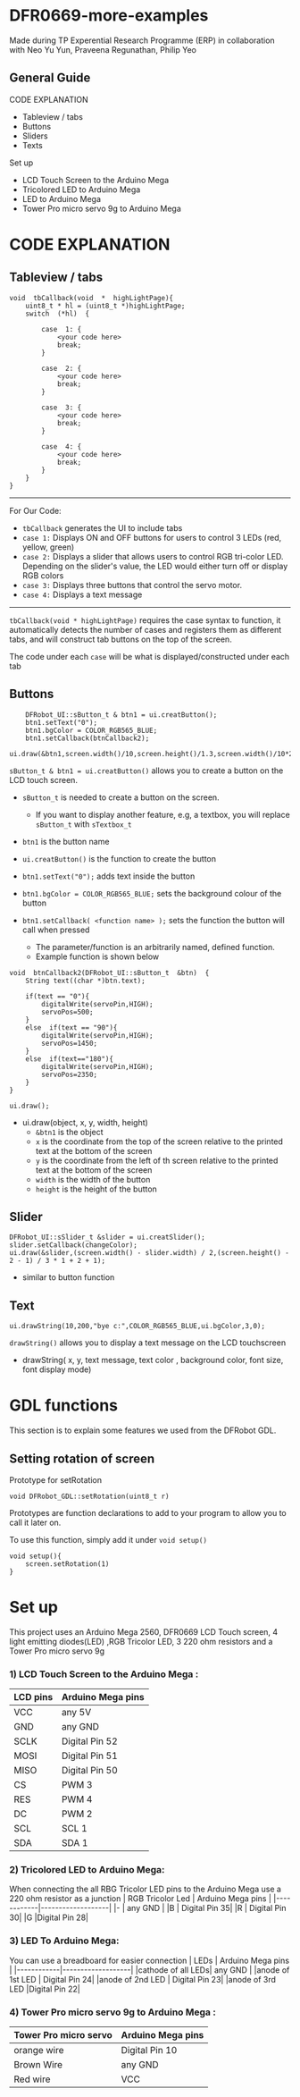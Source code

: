 # DFR0669-more-examples
Made during TP Experential Research Programme (ERP) in collaboration with Neo Yu Yun, Praveena Regunathan, Philip Yeo

## General Guide

 CODE EXPLANATION
- Tableview / tabs
- Buttons
- Sliders
- Texts

 Set up
- LCD Touch Screen to the Arduino Mega
- Tricolored LED to Arduino Mega
- LED to Arduino Mega
- Tower Pro micro servo 9g to Arduino Mega


# CODE EXPLANATION



## Tableview / tabs

```
void  tbCallback(void  *  highLightPage){
	uint8_t * hl = (uint8_t *)highLightPage;
	switch  (*hl)  {

		case  1: {
			<your code here>
			break;
		}

		case  2: {
			<your code here>
			break;
		}

		case  3: {
			<your code here>
			break;
		}

		case  4: {
			<your code here>
			break;
		}
	}
}
```


---
For Our Code:
- `tbCallback` generates the UI to include tabs
- `case 1:` Displays ON and OFF buttons for users to control 3 LEDs (red, yellow, green)
- `case 2:` Displays a slider that allows users to control RGB tri-color LED. Depending on the slider's value, the LED would either turn off or display RGB colors
- `case 3:` Displays three buttons that control the servo motor. 
- `case 4:` Displays a text message
---

`tbCallback(void * highLightPage)` requires the case syntax to function, it automatically detects the number of cases and registers them as different tabs, and will construct tab buttons on the top of the screen.

The code under each `case` will be what is displayed/constructed under each tab

##  Buttons
```
	DFRobot_UI::sButton_t & btn1 = ui.creatButton();
	btn1.setText("0");
	btn1.bgColor = COLOR_RGB565_BLUE;
	btn1.setCallback(btnCallback2);
	ui.draw(&btn1,screen.width()/10,screen.height()/1.3,screen.width()/10*2,screen.width()/10*2);
```
`sButton_t & btn1 = ui.creatButton()` allows you to create a button on the LCD touch screen.
- `sButton_t` is needed to create a button on the screen. 
	- If you want to display another feature, e.g, a textbox, you will replace `sButton_t` with `sTextbox_t`
- `btn1` is the button name
- `ui.creatButton()` is the function to create the button

- `btn1.setText("0");` adds text inside the button
- `btn1.bgColor = COLOR_RGB565_BLUE;` sets the background colour of the button
- `btn1.setCallback( <function name> );` sets the function the button will call when pressed
	- The parameter/function is an arbitrarily named,  defined function. 
	- Example function is shown below
```
void  btnCallback2(DFRobot_UI::sButton_t  &btn)  {
	String text((char *)btn.text);

	if(text == "0"){
		digitalWrite(servoPin,HIGH);
		servoPos=500;
	}
	else  if(text == "90"){
		digitalWrite(servoPin,HIGH);
		servoPos=1450;
	}
	else  if(text=="180"){
		digitalWrite(servoPin,HIGH);
		servoPos=2350;
	}
}
```

`ui.draw();`
 - ui.draw(object, x, y, width, height)
	- `&btn1` is the object
	- `x` is the coordinate from the top of the screen relative to the printed text at the bottom of the screen
	- `y` is the coordinate from the left of th screen relative to the printed text at the bottom of the screen
	- `width` is the width of the button
	- `height` is the height of the button

## Slider
```
DFRobot_UI::sSlider_t &slider = ui.creatSlider();
slider.setCallback(changeColor);
ui.draw(&slider,(screen.width() - slider.width) / 2,(screen.height() - 2 - 1) / 3 * 1 + 2 + 1);
```
- similar to button function
## Text
```
ui.drawString(10,200,"bye c:",COLOR_RGB565_BLUE,ui.bgColor,3,0);
```
`drawString()` allows you to display a text message on the LCD touchscreen
- drawString( x, y, text message, text color , background color, font size, font display mode)

# GDL functions

This section is to explain some features we used from the DFRobot GDL. 

## Setting rotation of screen

Prototype for setRotation
```
void DFRobot_GDL::setRotation(uint8_t r)
```
Prototypes are function declarations to add to your program to allow you to call it later on.

To use this function, simply add it under `void setup()` 
```
void setup(){
	screen.setRotation(1)
}
```

# Set up 

This project uses an Arduino Mega 2560, DFR0669 LCD Touch screen, 4 light emitting diodes(LED) ,RGB Tricolor LED, 3 220 ohm resistors and  a Tower Pro micro servo 9g 


### 1)  LCD Touch Screen to the Arduino Mega :

  | LCD pins 	 | Arduino Mega pins |
  |------------|-------------------|
  |VCC    |   any 5V               |
  |GND     |  any GND |
  |SCLK  | Digital Pin 52| 
  |MOSI  |Digital Pin 51|
  |MISO| Digital Pin 50|
  |CS| PWM 3|
  |RES| PWM 4|
  |DC| PWM 2|
  |SCL| SCL 1|
  |SDA| SDA 1|

###  2) Tricolored LED to Arduino Mega:
When connecting the all RBG Tricolor LED pins to the Arduino Mega use a 220 ohm resistor as a junction 
| RGB Tricolor Led | Arduino Mega pins |
|------------|-------------------|
|-  |   any GND               |
|B    |  Digital Pin 35|
|R | Digital Pin 30| 
|G |Digital Pin 28|

###  3) LED To Arduino Mega:
You can use a breadboard for easier connection 
| LEDs | Arduino Mega pins |
|------------|-------------------|
|cathode of all LEDs|   any GND               |
|anode of 1st  LED  |  Digital Pin 24|
|anode of 2nd LED | Digital Pin 23| 
|anode of 3rd LED |Digital Pin 22|

### 4)  Tower Pro micro servo 9g to Arduino Mega :
| Tower Pro micro servo | Arduino Mega pins |
|------------|-------------------|
|orange wire|   Digital Pin 10              |
|Brown Wire |  any GND|
|Red wire| VCC| 













